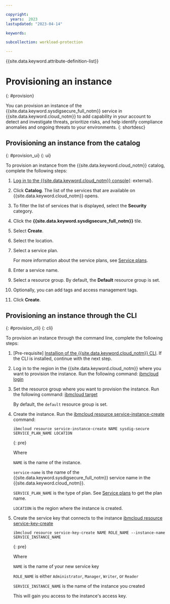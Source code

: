 ```yaml
---

copyright:
  years:  2023
lastupdated: "2023-04-14"

keywords:

subcollection: workload-protection

---
```


{{site.data.keyword.attribute-definition-list}}

# Provisioning an instance
{: #provision}

You can provision an instance of the {{site.data.keyword.sysdigsecure_full_notm}} service in {{site.data.keyword.cloud_notm}} to add capability in your account to detect and investigate threats, prioritize risks, and help identify compliance anomalies and ongoing threats to your environments.
{: shortdesc}



## Provisioning an instance from the catalog
{: #provision_ui}
{: ui}

To provision an instance from the {{site.data.keyword.cloud_notm}} catalog, complete the following steps:

1. [Log in to the {{site.data.keyword.cloud_notm}} console](https://cloud.ibm.com/login){: external}.

2. Click **Catalog**. The list of the services that are available on {{site.data.keyword.cloud_notm}} opens.

3. To filter the list of services that is displayed, select the **Security** category.

4. Click the **{{site.data.keyword.sysdigsecure_full_notm}}** tile.

5. Select **Create**.

6. Select the location.

7. Select a service plan.

    For more information about the service plans, see [Service plans](/docs/workload-protection?topic=workload-protection-pricing_plans#pricing_plans).

8. Enter a service name.

9. Select a resource group. By default, the **Default** resource group is set.

10. Optionally, you can add tags and access management tags.

11. Click **Create**.



## Provisioning an instance through the CLI
{: #provision_cli}
{: cli}

To provision an instance through the command line, complete the following steps:

1. [Pre-requisite] [Installion of the {{site.data.keyword.cloud_notm}} CLI](/docs/cli?topic=cli-install-ibmcloud-cli). If the CLI is installed, continue with the next step.

2. Log in to the region in the {{site.data.keyword.cloud_notm}} where you want to provision the instance. Run the following command: [ibmcloud login](/docs/cli?topic=cli-ibmcloud_cli#ibmcloud_login)

3. Set the resource group where you want to provision the instance. Run the following command: [ibmcloud target](/docs/cli?topic=cli-ibmcloud_cli#ibmcloud_target)

    By default, the `default` resource group is set.

4. Create the instance. Run the [ibmcloud resource service-instance-create](/docs/cli?topic=cli-ibmcloud_commands_resource#ibmcloud_resource_service_instance_create) command:

    ```text
    ibmcloud resource service-instance-create NAME sysdig-secure SERVICE_PLAN_NAME LOCATION
    ```
    {: pre}

    Where

    `NAME` is the name of the instance.

    `service-name` is the name of the {{site.data.keyword.sysdigsecure_full_notm}} service name in the {{site.data.keyword.cloud_notm}}.

    `SERVICE_PLAN_NAME` is the type of plan. See [Service plans](/docs/workload-protection?topic=workload-protection-pricing_plans) to get the plan name.

    `LOCATION` is the region where the instance is created.

5. Create the service key that connects to the instance [ibmcloud resource service-key-create](/docs/cli?topic=cli-ibmcloud_commands_resource#ibmcloud_resource_service_key_create)

    ```text
    ibmcloud resource service-key-create NAME ROLE_NAME --instance-name SERVICE_INSTANCE_NAME
    ```
    {: pre}

    Where

    `NAME` is the name of your new service key

    `ROLE_NAME` is either `Administrator`, `Manager`, `Writer`, or `Reader`

    `SERVICE_INSTANCE_NAME` is the name of the instance you created

    This will gain you access to the instance's access key.

